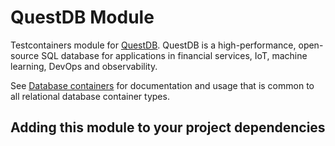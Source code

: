 # QuestDB Module

Testcontainers module for [QuestDB](https://github.com/questdb/questdb). QuestDB is a high-performance, open-source SQL database for applications in financial services, IoT, machine learning, DevOps and observability.

See [Database containers](./index.md) for documentation and usage that is common to all relational database container types.

## Adding this module to your project dependencies

[//]: # (placeholder)
